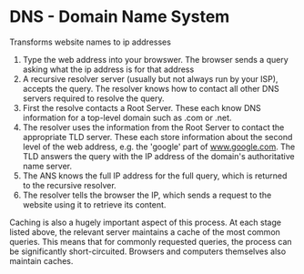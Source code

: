 # DNS - Domain Name System

Transforms website names to ip addresses

1. Type the web address into your browswer. The browser sends a query asking what the ip address is for that address
2. A recursive resolver server (usually but not always run by your ISP), accepts the query. The resolver knows how to contact all other DNS servers required to resolve the query.
3. First the resolve contacts a Root Server. These each know DNS information for a top-level domain such as .com or .net.
4. The resolver uses the information from the Root Server to contact the appropriate TLD server. These each store information about the second level of the web address, e.g. the 'google' part of www.google.com. The TLD answers the query with the IP address of the domain's authoritative name server.
5. The ANS knows the full IP address for the full query, which is returned to the recursive resolver.
6. The resolver tells the browser the IP, which sends a request to the website using it to retrieve its content.

Caching is also a hugely important aspect of this process. At each stage listed above, the relevant server maintains a cache of the most common queries. This means that for commonly requested queries, the process can be significantly short-circuited. Browsers and computers themselves also maintain caches.
